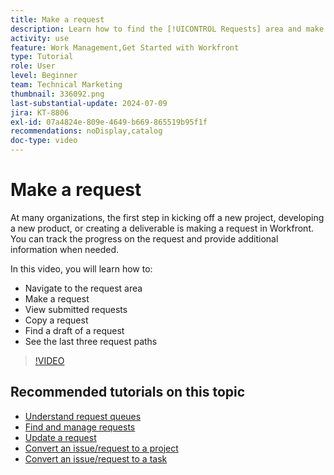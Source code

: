 ```yaml
---
title: Make a request
description: Learn how to find the [!UICONTROL Requests] area and make a request. Then learn how to view submitted and draft requests.
activity: use
feature: Work Management,Get Started with Workfront
type: Tutorial
role: User
level: Beginner
team: Technical Marketing
thumbnail: 336092.png
last-substantial-update: 2024-07-09
jira: KT-8806
exl-id: 07a4824e-809e-4649-b669-865519b95f1f
recommendations: noDisplay,catalog
doc-type: video
---
```

# Make a request

At many organizations, the first step in kicking off a new project, developing a new product, or creating a deliverable is making a request in Workfront. You can track the progress on the request and provide additional information when needed.

In this video, you will learn how to:

* Navigate to the request area
* Make a request
* View submitted requests
* Copy a request
* Find a draft of a request
* See the last three request paths

>[!VIDEO](https://video.tv.adobe.com/v/336092/?quality=12&learn=on)

## Recommended tutorials on this topic

* [Understand request queues](/help/manage-work/request-queues/understand-request-queues.md)
* [Find and manage requests](/help/manage-work/issues-requests/find-requests.md)
* [Update a request](/help/manage-work/issues-requests/update-a-request.md)
* [Convert an issue/request to a project](/help/manage-work/issues-requests/create-a-project-from-a-request.md)
* [Convert an issue/request to a task](/help/manage-work/issues-requests/convert-issues-to-other-work-items.md)
